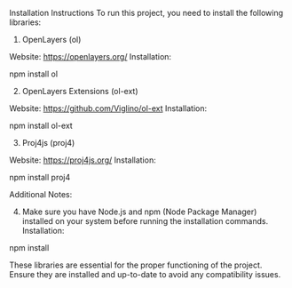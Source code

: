 Installation Instructions
To run this project, you need to install the following libraries:

1. OpenLayers (ol)

Website: https://openlayers.org/
Installation:

npm install ol

2. OpenLayers Extensions (ol-ext)

Website: https://github.com/Viglino/ol-ext
Installation:

npm install ol-ext

3. Proj4js (proj4)

Website: https://proj4js.org/
Installation:

npm install proj4


Additional Notes:

4. Make sure you have Node.js and npm (Node Package Manager) installed on your system before running the installation commands.
Installation:

npm install 

These libraries are essential for the proper functioning of the project. Ensure they are installed and up-to-date to avoid any compatibility issues.